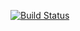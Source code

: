 [![Build Status](https://github.com/AlenChet/homeworks_dom/actions/workflows/web.yml/badge.svg)](https://github.com/AlenChet/homeworks_dom/actions/workflows/web.yml)
